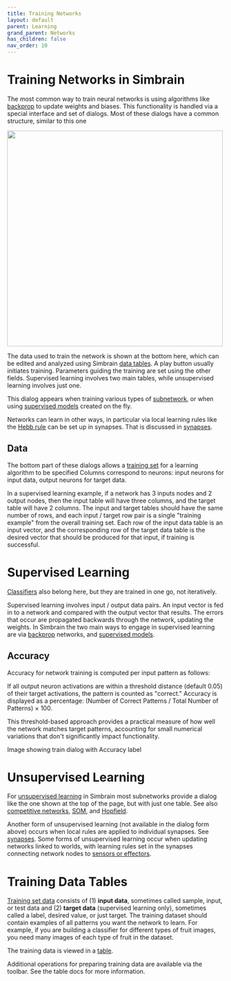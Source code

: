 ```yaml
---
title: Training Networks
layout: default
parent: Learning
grand_parent: Networks
has_children: false
nav_order: 10
---
```


# Training Networks in Simbrain

The most common way to train neural networks is using algorithms like [backprop](https://en.wikipedia.org/wiki/Backpropagation) to update weights and biases. This functionality is handled via a special interface and set of dialogs. Most of these dialogs have a common structure, similar to this one

<img src="/assets/images/trainingDialog.png" style="width:500px;"/>

The data used to train the network is shown at the bottom here, which can be edited and analyzed using Simbrain [data tables](/docs/utilities/tables). A play button usually initiates training. Parameters guiding the training are set using the other fields. Supervised learning involves two main tables, while unsupervised learning involves just one. 

This dialog appears when training various types of [subnetwork](../subnetworks/), or when using [supervised models](supervisedModels) created on the fly. 

Networks can learn in other ways, in particular via local learning rules like the [Hebb rule](https://en.wikipedia.org/wiki/Hebbian_theory) can be set up in synapses. That is discussed in [synapses](../synapses/). 


## Data

The bottom part of these dialogs allows a [training set](https://en.wikipedia.org/wiki/Test_set) for a learning algorithm to be specified Columns correspond to neurons: input neurons for input data, output neurons for target data. 

In a supervised learning example, if a network has 3 inputs nodes and 2 output nodes, then the input table will have three columns, and the target table will have 2 columns. The input and target tables should have the same number of rows, and each input / target row pair is a single "training example" from the overall training set. Each row of the input data table is an input vector, and the corresponding row of the target data table is the desired vector that should be produced for that input, if training is successful.

# Supervised Learning

[Classifiers](../subnetworks/classifier) also belong here, but they are trained in one go, not iteratively.

Supervised learning involves input / output data pairs. An input vector is fed in to a network and compared with the output vector that results. The errors that occur are propagated backwards through the network, updating the weights. In Simbrain the two main ways to engage in supervised learning are via [backprop](../subnetworks/backprop) networks, and [supervised models](supervisedModels).

## Accuracy

Accuracy for network training is computed per input pattern as follows:

If all output neuron activations are within a threshold distance (default 0.05) of their target activations, the pattern is counted as "correct." Accuracy is displayed as a percentage: (Number of Correct Patterns / Total Number of Patterns) × 100.

This threshold-based approach provides a practical measure of how well the network matches target patterns, accounting for small numerical variations that don't significantly impact functionality.

<!-- TODO --> Image showing train dialog with Accuracy label

# Unsupervised Learning

For [unsupervised learning](https://en.wikipedia.org/wiki/Unsupervised_learning) in Simbrain most subnetworks provide a dialog like the one shown at the top of the page, but with just one table.  See also [competitive networks](../subnetworks/competitive), [SOM](../subnetworks/selfOrganizingMap), and [Hopfield](../subnetworks/hopfield).

Another form of unsupervised learning (not available in the dialog form above) occurs when local rules are applied to individual synapses. See [synapses](../synapses/). Some forms of unsupervised learning occur when updating networks linked to worlds, with learning rules set in the synapses connecting network nodes to [sensors or effectors](../../worlds/odorworld/entities.html#sensors). 

# Training Data Tables

[Training set data](https://en.wikipedia.org/wiki/Training,_validation,_and_test_data_sets) consists of (1) **input data**, sometimes called sample, input, or test data and (2) **target data** (supervised learning only), sometimes called a label, desired value, or just target. The training dataset should contain examples of all patterns you want the network to learn. For example, if you are building a classifier for different types of fruit images, you need many images of each type of fruit in the dataset.

The training data is viewed in a [table](../../utilities/tables).

Additional operations for preparing training data are available via the toolbar. See the table docs for more information.

